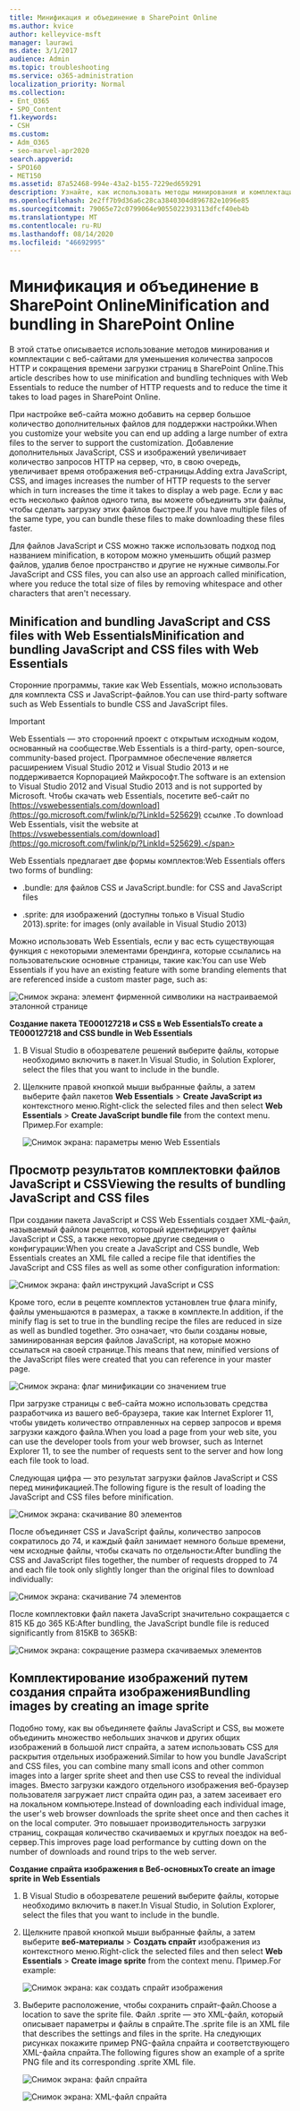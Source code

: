 ```yaml
---
title: Минификация и объединение в SharePoint Online
ms.author: kvice
author: kelleyvice-msft
manager: laurawi
ms.date: 3/1/2017
audience: Admin
ms.topic: troubleshooting
ms.service: o365-administration
localization_priority: Normal
ms.collection:
- Ent_O365
- SPO_Content
f1.keywords:
- CSH
ms.custom:
- Adm_O365
- seo-marvel-apr2020
search.appverid:
- SPO160
- MET150
ms.assetid: 87a52468-994e-43a2-b155-7229ed659291
description: Узнайте, как использовать методы минирования и комплектации с помощью веб-элементов для уменьшения запросов http и времени загрузки страниц в SharePoint Online.
ms.openlocfilehash: 2e2ff7b9d36a6c28ca3840304d896782e1096e85
ms.sourcegitcommit: 79065e72c0799064e9055022393113dfcf40eb4b
ms.translationtype: MT
ms.contentlocale: ru-RU
ms.lasthandoff: 08/14/2020
ms.locfileid: "46692995"
---
```

# <a name="minification-and-bundling-in-sharepoint-online"></a><span data-ttu-id="9c3ed-103">Минификация и объединение в SharePoint Online</span><span class="sxs-lookup"><span data-stu-id="9c3ed-103">Minification and bundling in SharePoint Online</span></span>

<span data-ttu-id="9c3ed-104">В этой статье описывается использование методов минирования и комплектации с веб-сайтами для уменьшения количества запросов HTTP и сокращения времени загрузки страниц в SharePoint Online.</span><span class="sxs-lookup"><span data-stu-id="9c3ed-104">This article describes how to use minification and bundling techniques with Web Essentials to reduce the number of HTTP requests and to reduce the time it takes to load pages in SharePoint Online.</span></span>
  
<span data-ttu-id="9c3ed-105">При настройке веб-сайта можно добавить на сервер большое количество дополнительных файлов для поддержки настройки.</span><span class="sxs-lookup"><span data-stu-id="9c3ed-105">When you customize your website you can end up adding a large number of extra files to the server to support the customization.</span></span> <span data-ttu-id="9c3ed-106">Добавление дополнительных JavaScript, CSS и изображений увеличивает количество запросов HTTP на сервер, что, в свою очередь, увеличивает время отображения веб-страницы.</span><span class="sxs-lookup"><span data-stu-id="9c3ed-106">Adding extra JavaScript, CSS, and images increases the number of HTTP requests to the server which in turn increases the time it takes to display a web page.</span></span> <span data-ttu-id="9c3ed-107">Если у вас есть несколько файлов одного типа, вы можете объединить эти файлы, чтобы сделать загрузку этих файлов быстрее.</span><span class="sxs-lookup"><span data-stu-id="9c3ed-107">If you have multiple files of the same type, you can bundle these files to make downloading these files faster.</span></span>
  
<span data-ttu-id="9c3ed-108">Для файлов JavaScript и CSS можно также использовать подход под названием minification, в котором можно уменьшить общий размер файлов, удалив белое пространство и другие не нужные символы.</span><span class="sxs-lookup"><span data-stu-id="9c3ed-108">For JavaScript and CSS files, you can also use an approach called minification, where you reduce the total size of files by removing whitespace and other characters that aren't necessary.</span></span>
  
## <a name="minification-and-bundling-javascript-and-css-files-with-web-essentials"></a><span data-ttu-id="9c3ed-109">Minification and bundling JavaScript and CSS files with Web Essentials</span><span class="sxs-lookup"><span data-stu-id="9c3ed-109">Minification and bundling JavaScript and CSS files with Web Essentials</span></span>

<span data-ttu-id="9c3ed-110">Сторонние программы, такие как Web Essentials, можно использовать для комплекта CSS и JavaScript-файлов.</span><span class="sxs-lookup"><span data-stu-id="9c3ed-110">You can use third-party software such as Web Essentials to bundle CSS and JavaScript files.</span></span>
  
> [!IMPORTANT]
> <span data-ttu-id="9c3ed-111">Web Essentials — это сторонний проект с открытым исходным кодом, основанный на сообществе.</span><span class="sxs-lookup"><span data-stu-id="9c3ed-111">Web Essentials is a third-party, open-source, community-based project.</span></span> <span data-ttu-id="9c3ed-112">Программное обеспечение является расширением Visual Studio 2012 и Visual Studio 2013 и не поддерживается Корпорацией Майкрософт.</span><span class="sxs-lookup"><span data-stu-id="9c3ed-112">The software is an extension to Visual Studio 2012 and Visual Studio 2013 and is not supported by Microsoft.</span></span> <span data-ttu-id="9c3ed-113">Чтобы скачать web Essentials, посетите веб-сайт по [https://vswebessentials.com/download](https://go.microsoft.com/fwlink/p/?LinkId=525629) ссылке .</span><span class="sxs-lookup"><span data-stu-id="9c3ed-113">To download Web Essentials, visit the website at [https://vswebessentials.com/download](https://go.microsoft.com/fwlink/p/?LinkId=525629).</span></span> 
  
<span data-ttu-id="9c3ed-114">Web Essentials предлагает две формы комплектов:</span><span class="sxs-lookup"><span data-stu-id="9c3ed-114">Web Essentials offers two forms of bundling:</span></span>
  
- <span data-ttu-id="9c3ed-115">.bundle: для файлов CSS и JavaScript</span><span class="sxs-lookup"><span data-stu-id="9c3ed-115">.bundle: for CSS and JavaScript files</span></span>
    
- <span data-ttu-id="9c3ed-116">.sprite: для изображений (доступны только в Visual Studio 2013)</span><span class="sxs-lookup"><span data-stu-id="9c3ed-116">.sprite: for images (only available in Visual Studio 2013)</span></span>
    
<span data-ttu-id="9c3ed-117">Можно использовать Web Essentials, если у вас есть существующая функция с некоторыми элементами брендинга, которые ссылались на пользовательские основные страницы, такие как:</span><span class="sxs-lookup"><span data-stu-id="9c3ed-117">You can use Web Essentials if you have an existing feature with some branding elements that are referenced inside a custom master page, such as:</span></span>
  
![Снимок экрана: элемент фирменной символики на настраиваемой эталонной странице](../media/3a6eba36-973d-482b-8556-a9394b8ba19f.png)
  
 <span data-ttu-id="9c3ed-119">**Создание пакета TE000127218 и CSS в Web Essentials**</span><span class="sxs-lookup"><span data-stu-id="9c3ed-119">**To create a TE000127218 and CSS bundle in Web Essentials**</span></span>
  
1. <span data-ttu-id="9c3ed-120">В Visual Studio в обозревателе решений выберите файлы, которые необходимо включить в пакет.</span><span class="sxs-lookup"><span data-stu-id="9c3ed-120">In Visual Studio, in Solution Explorer, select the files that you want to include in the bundle.</span></span>
    
2. <span data-ttu-id="9c3ed-121">Щелкните правой кнопкой мыши выбранные файлы, а затем выберите файл пакетов **Web Essentials** \> **Create JavaScript из** контекстного меню.</span><span class="sxs-lookup"><span data-stu-id="9c3ed-121">Right-click the selected files and then select **Web Essentials** \> **Create JavaScript bundle file** from the context menu.</span></span> <span data-ttu-id="9c3ed-122">Пример.</span><span class="sxs-lookup"><span data-stu-id="9c3ed-122">For example:</span></span> 
    
    ![Снимок экрана: параметры меню Web Essentials](../media/41aac84c-4538-4f78-b454-46e651f868a3.png)
  
## <a name="viewing-the-results-of-bundling-javascript-and-css-files"></a><span data-ttu-id="9c3ed-124">Просмотр результатов комплектовки файлов JavaScript и CSS</span><span class="sxs-lookup"><span data-stu-id="9c3ed-124">Viewing the results of bundling JavaScript and CSS files</span></span>

<span data-ttu-id="9c3ed-125">При создании пакета JavaScript и CSS Web Essentials создает XML-файл, называемый файлом рецептов, который идентифицирует файлы JavaScript и CSS, а также некоторые другие сведения о конфигурации:</span><span class="sxs-lookup"><span data-stu-id="9c3ed-125">When you create a JavaScript and CSS bundle, Web Essentials creates an XML file called a recipe file that identifies the JavaScript and CSS files as well as some other configuration information:</span></span> 
  
![Снимок экрана: файл инструкций JavaScript и CSS](../media/7ba891f8-52d8-467b-a0f6-b062dd1137a4.png)
  
<span data-ttu-id="9c3ed-127">Кроме того, если в рецепте комплектов установлен true флага minify, файлы уменьшаются в размерах, а также в комплекте.</span><span class="sxs-lookup"><span data-stu-id="9c3ed-127">In addition, if the minify flag is set to true in the bundling recipe the files are reduced in size as well as bundled together.</span></span> <span data-ttu-id="9c3ed-128">Это означает, что были созданы новые, заминированная версия файлов JavaScript, на которые можно ссылаться на своей странице.</span><span class="sxs-lookup"><span data-stu-id="9c3ed-128">This means that new, minified versions of the JavaScript files were created that you can reference in your master page.</span></span>
  
![Снимок экрана: флаг минификации со значением true](../media/50523af2-6412-4117-ac3d-5bd26f6d562e.png)
  
<span data-ttu-id="9c3ed-130">При загрузке страницы с веб-сайта можно использовать средства разработчика из вашего веб-браузера, такие как Internet Explorer 11, чтобы увидеть количество отправленных на сервер запросов и время загрузки каждого файла.</span><span class="sxs-lookup"><span data-stu-id="9c3ed-130">When you load a page from your web site, you can use the developer tools from your web browser, such as Internet Explorer 11, to see the number of requests sent to the server and how long each file took to load.</span></span>
  
<span data-ttu-id="9c3ed-131">Следующая цифра — это результат загрузки файлов JavaScript и CSS перед минификацией.</span><span class="sxs-lookup"><span data-stu-id="9c3ed-131">The following figure is the result of loading the JavaScript and CSS files before minification.</span></span>
  
![Снимок экрана: скачивание 80 элементов](../media/e2df3912-1923-46e6-8cf2-3015a31554e1.png)
  
<span data-ttu-id="9c3ed-133">После объединяет CSS и JavaScript файлы, количество запросов сократилось до 74, и каждый файл занимает немного больше времени, чем исходные файлы, чтобы скачать по отдельности:</span><span class="sxs-lookup"><span data-stu-id="9c3ed-133">After bundling the CSS and JavaScript files together, the number of requests dropped to 74 and each file took only slightly longer than the original files to download individually:</span></span>
  
![Снимок экрана: скачивание 74 элементов](../media/686c4387-70e8-4a74-9d45-059f33a91184.png)
  
<span data-ttu-id="9c3ed-135">После комплектовки файл пакета JavaScript значительно сокращается с 815 КБ до 365 КБ:</span><span class="sxs-lookup"><span data-stu-id="9c3ed-135">After bundling, the JavaScript bundle file is reduced significantly from 815KB to 365KB:</span></span>
  
![Снимок экрана: сокращение размера скачиваемых элементов](../media/5e7dbd98-faff-4f68-b320-108fb252e395.png)
  
## <a name="bundling-images-by-creating-an-image-sprite"></a><span data-ttu-id="9c3ed-137">Комплектирование изображений путем создания спрайта изображения</span><span class="sxs-lookup"><span data-stu-id="9c3ed-137">Bundling images by creating an image sprite</span></span>

<span data-ttu-id="9c3ed-138">Подобно тому, как вы объединяете файлы JavaScript и CSS, вы можете объединить множество небольших значков и других общих изображений в большой лист спрайта, а затем использовать CSS для раскрытия отдельных изображений.</span><span class="sxs-lookup"><span data-stu-id="9c3ed-138">Similar to how you bundle JavaScript and CSS files, you can combine many small icons and other common images into a larger sprite sheet and then use CSS to reveal the individual images.</span></span> <span data-ttu-id="9c3ed-139">Вместо загрузки каждого отдельного изображения веб-браузер пользователя загружает лист спрайта один раз, а затем засеивает его на локальном компьютере.</span><span class="sxs-lookup"><span data-stu-id="9c3ed-139">Instead of downloading each individual image, the user's web browser downloads the sprite sheet once and then caches it on the local computer.</span></span> <span data-ttu-id="9c3ed-140">Это повышает производительность загрузки страниц, сокращая количество скачиваемых и круглых поездок на веб-сервер.</span><span class="sxs-lookup"><span data-stu-id="9c3ed-140">This improves page load performance by cutting down on the number of downloads and round trips to the web server.</span></span>
  
 <span data-ttu-id="9c3ed-141">**Создание спрайта изображения в Веб-основных**</span><span class="sxs-lookup"><span data-stu-id="9c3ed-141">**To create an image sprite in Web Essentials**</span></span>
  
1. <span data-ttu-id="9c3ed-142">В Visual Studio в обозревателе решений выберите файлы, которые необходимо включить в пакет.</span><span class="sxs-lookup"><span data-stu-id="9c3ed-142">In Visual Studio, in Solution Explorer, select the files that you want to include in the bundle.</span></span>
    
2. <span data-ttu-id="9c3ed-143">Щелкните правой кнопкой мыши выбранные файлы, а затем выберите **веб-материалы** \> **Создать спрайт** изображения из контекстного меню.</span><span class="sxs-lookup"><span data-stu-id="9c3ed-143">Right-click the selected files and then select **Web Essentials** \> **Create image sprite** from the context menu.</span></span> <span data-ttu-id="9c3ed-144">Пример.</span><span class="sxs-lookup"><span data-stu-id="9c3ed-144">For example:</span></span> 
    
    ![Снимок экрана: как создать спрайт изображения](../media/de0fe741-4ef7-4e3b-bafa-ef9f4822dac6.png)
  
3. <span data-ttu-id="9c3ed-146">Выберите расположение, чтобы сохранить спрайт-файл.</span><span class="sxs-lookup"><span data-stu-id="9c3ed-146">Choose a location to save the sprite file.</span></span> <span data-ttu-id="9c3ed-147">Файл .sprite — это XML-файл, который описывает параметры и файлы в спрайте.</span><span class="sxs-lookup"><span data-stu-id="9c3ed-147">The .sprite file is an XML file that describes the settings and files in the sprite.</span></span> <span data-ttu-id="9c3ed-148">На следующих рисунках покажите пример PNG-файла спрайта и соответствующего XML-файла спрайта.</span><span class="sxs-lookup"><span data-stu-id="9c3ed-148">The following figures show an example of a sprite PNG file and its corresponding .sprite XML file.</span></span>
    
    ![Снимок экрана: файл спрайта](../media/0876bb2a-d1b9-4169-8e95-9c290d628d90.png)
  
    ![Снимок экрана: XML-файл спрайта](../media/d1f94776-280d-4d56-abb5-384f145d9989.png)
  

